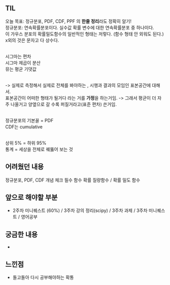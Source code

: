 ## TIL
오늘 목표: 정규분포, PDF, CDF, PPF 의 **한줄 정리**라도 정확히 알기! <br>
정규분포: 연속확률분포이다. 실수값 확률 변수에 대한 연속확률분포 중 하나이다. <br>
이 가우스 분포의 확률밀도함수의 일반적인 형태는 저렇다. (함수 형태 안 외워도 된다.) <br>
x외의 것은 문자고 다 상수다.  <br>  <br> 

시그마는 편차  <br> 
시그마 제곱이 분산 <br> 
뮤는 평균 기댓값 <br>  <br> 

-> 실제로 측정해서 실제로 전체를 봐야하는 , 시행과 결과의 모임인 표본공간에 대해서. <br> 
표본공간이 어떠한 형태가 될거다 라는 거를 **가정**을 하는거임. 
-> 그래서 평균이 더 자주 나올거고 양옆으로 갈 수록 퍼질거라고(표준 편차) 쓴거임. <br>  <br> 


정규분포의 기본꼴 = PDF <br> 
CDF는 cumulative <br>  <br> 

상위 5% = 하위 95% <br> 
통계 = 세상을 전체로 꿰뚫어 보는 것 <br> 

## 어려웠던 내용
정규분포, PDF, CDF 개념 체크 필수
함수 확률 질량함수 / 확률 밀도 함수

## 앞으로 해야할 부분
 - 2주차 미니퀘스트 (60%) / 3주차 강의 정리(scipy) / 3주차 과제 / 3주차 미니퀘스트 / 영어공부

## 궁금한 내용
- 

## 느낀점
- 돌고돌아 다시 공부해야하는 확통